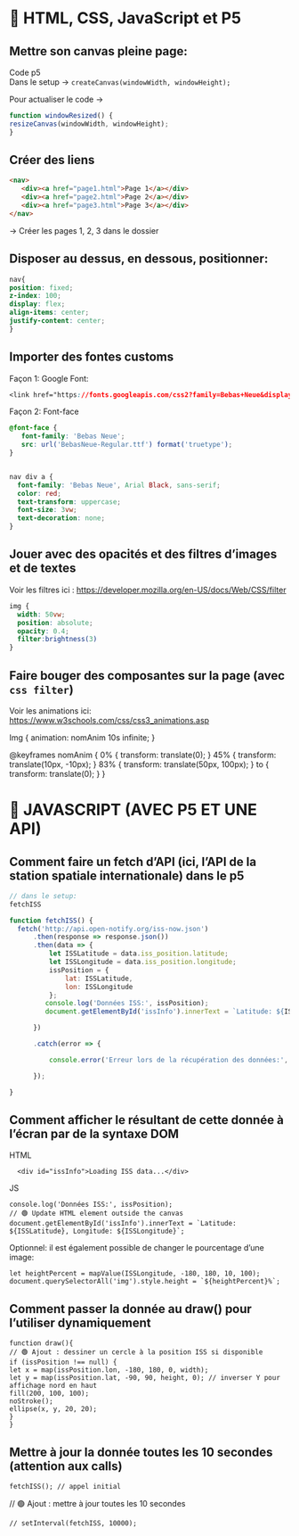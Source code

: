 # 🌟 HTML, CSS, JavaScript et P5

## Mettre son canvas pleine page:  

Code p5  
Dans le setup -> `createCanvas(windowWidth, windowHeight);`

Pour actualiser le code ->  
 ``` js
function windowResized() {
resizeCanvas(windowWidth, windowHeight);
}
 ```

  
## Créer des liens <nav><div><a>  
  
 ```html
<nav>
	<div><a href="page1.html">Page 1</a></div>
	<div><a href="page2.html">Page 2</a></div>
	<div><a href="page3.html">Page 3</a></div>
</nav>
 ```
  
-> Créer les pages 1, 2, 3 dans le dossier

## Disposer au dessus, en dessous, positionner:  
  
 ```css 
nav{
position: fixed;
z-index: 100;
display: flex;
align-items: center;
justify-content: center;
}
```
  
## Importer des fontes customs  
  
Façon 1: Google Font:

 ```css 
<link href="https://fonts.googleapis.com/css2?family=Bebas+Neue&display=swap" rel="stylesheet">
 ```
  
Façon 2:  Font-face
 
  ```css 
@font-face {
	 font-family: 'Bebas Neue';
	 src: url('BebasNeue-Regular.ttf') format('truetype');
}

  
nav div a {
	font-family: 'Bebas Neue', Arial Black, sans-serif;
	color: red;
	text-transform: uppercase;
	font-size: 3vw;
	text-decoration: none;
}
```

## Jouer avec des opacités et des filtres d’images et de textes  
  
Voir les filtres ici : https://developer.mozilla.org/en-US/docs/Web/CSS/filter  
  
  ```css 
img {
	width: 50vw;
	position: absolute;
	opacity: 0.4;
	filter:brightness(3)
}
  ```

  
 ## Faire bouger des composantes sur la page (avec `css filter`)  
  
Voir les animations ici: https://www.w3schools.com/css/css3_animations.asp  
  
Img {
	animation: nomAnim 10s infinite;
}

@keyframes nomAnim {
     0% {
         transform: translate(0);
    }
     45% {
         transform: translate(10px, -10px);
    }
     83% {
         transform: translate(50px, 100px);
    }
     to {
         transform: translate(0);
    }
}
 
  
# 🌟 JAVASCRIPT (AVEC P5 ET UNE API)  
  

## Comment faire un fetch d’API (ici, l’API de la station spatiale internationale) dans le p5  
  
  ``` js
// dans le setup:  
fetchISS  
  
function fetchISS() {
    fetch('http://api.open-notify.org/iss-now.json')
        .then(response => response.json())
        .then(data => {
            let ISSLatitude = data.iss_position.latitude;
            let ISSLongitude = data.iss_position.longitude;
            issPosition = {
                lat: ISSLatitude,
                lon: ISSLongitude
            };
           console.log('Données ISS:', issPosition);
           document.getElementById('issInfo').innerText = `Latitude: ${ISSLatitude}, Longitude: ${ISSLongitude}`;

        })

        .catch(error => {

            console.error('Erreur lors de la récupération des données:', error);

        });

}
```
  
  
## Comment afficher le résultant de cette donnée à l’écran par de la syntaxe DOM  
  
 HTML 
```
  <div id="issInfo">Loading ISS data...</div>
```
JS  
  
```
console.log('Données ISS:', issPosition);
// 🟢 Update HTML element outside the canvas
document.getElementById('issInfo').innerText = `Latitude: ${ISSLatitude}, Longitude: ${ISSLongitude}`;  
```
  
Optionnel: il est également possible de changer le pourcentage d’une image:  
  
 ```
let heightPercent = mapValue(ISSLongitude, -180, 180, 10, 100);
document.querySelectorAll('img').style.height = `${heightPercent}%`;  
```
  
## Comment passer la donnée au draw() pour l’utiliser dynamiquement  
  
  ``` 
function draw(){
// 🟢 Ajout : dessiner un cercle à la position ISS si disponible
if (issPosition !== null) {
let x = map(issPosition.lon, -180, 180, 0, width);
let y = map(issPosition.lat, -90, 90, height, 0); // inverser Y pour affichage nord en haut
fill(200, 100, 100);
noStroke();
ellipse(x, y, 20, 20);
}
}
 ```

 
## Mettre à jour la donnée toutes les 10 secondes (attention aux calls)  
  
  ```
  fetchISS(); // appel initial
 ```
  
// 🟢 Ajout : mettre à jour toutes les 10 secondes
 ```
// setInterval(fetchISS, 10000);
 ```
